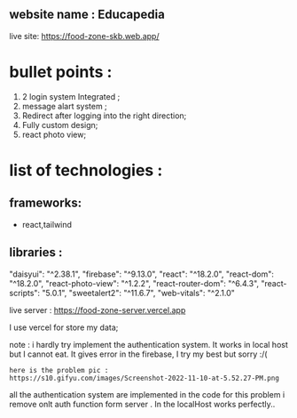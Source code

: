 ## website name : Educapedia

live site: https://food-zone-skb.web.app/

# bullet points :

1. 2 login system Integrated ;
2. message alart system ;
3. Redirect after logging into the right direction;
4. Fully custom design;
5. react photo view;

# list of technologies :

## frameworks:

- react,tailwind

## libraries :

"daisyui": "^2.38.1",
"firebase": "^9.13.0",
"react": "^18.2.0",
"react-dom": "^18.2.0",
"react-photo-view": "^1.2.2",
"react-router-dom": "^6.4.3",
"react-scripts": "5.0.1",
"sweetalert2": "^11.6.7",
"web-vitals": "^2.1.0"

live server : https://food-zone-server.vercel.app

I use vercel for store my data;

note : i hardly try implement the authentication system. It works in local host but I cannot eat. It gives error in the firebase, I try my best but sorry :/(

    here is the problem pic :
    https://s10.gifyu.com/images/Screenshot-2022-11-10-at-5.52.27-PM.png

all the authentication system are implemented in the code for this problem i remove onlt auth function form server .
In the localHost works perfectly..

